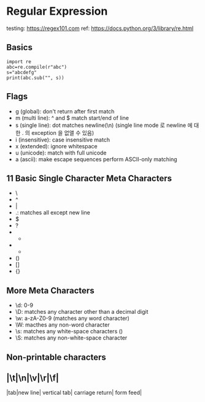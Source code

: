 # Regular Expression
testing: https://regex101.com
ref: https://docs.python.org/3/library/re.html

## Basics
~~~
import re
abc=re.compile(r"abc")
s="abcdefg"
print(abc.sub("", s))
~~~

## Flags
* g (global): don't return after first match
* m (multi line): ^ and $ match start/end of line
* s (single line): dot matches newline(\n) (single line mode 로 newline 에 대한 . 의 exception 을 없앨 수 있음)
* i (insensitive): case insensitive match
* x (extended): ignore whitespace
* u (unicode): match with full unicode
* a (ascii): make escape sequences perform ASCII-only matching

## 11 Basic Single Character Meta Characters 
* \
* ^
* |
* .: matches all except new line
* $
* ?
* *
* +
* ()
* []
* {}

## More Meta Characters
* \d: 0-9
* \D: matches any character other than a decimal digit
* \w: a-zA-Z0-9 (matches any word character)
* \W: macthes any non-word character
* \s: matches any white-space characters ()
* \S: matches any non-white-space character

## Non-printable characters 
|\t|\n|\v|\r|\f|
----------------
|tab|new line| vertical tab| carriage return| form feed|
